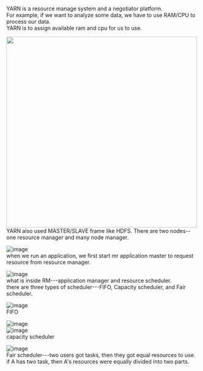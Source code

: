 #
YARN is a resource manage system and a negotiator platform.  
For example, if we want to analyze some data, we have to use RAM/CPU to process our data.  
YARN is to assign available ram and cpu for us to use.  

<img src="https://user-images.githubusercontent.com/111692657/210114911-60d31f4d-6d4b-4554-8fa2-a5948d41ec6f.png" width="500">  
YARN also used MASTER/SLAVE frame like HDFS.  
There are two nodes--one resource manager and many node manager.  

![image](https://user-images.githubusercontent.com/111692657/210117427-22b1497c-715d-484e-8ae9-5368db12128f.png)  
when we run an application, we first start mr application master to request resource from resource manager.  


![image](https://user-images.githubusercontent.com/111692657/210117612-43f2bc89-78dc-405a-9878-cd052936f656.png)  
what is inside RM---application manager and resource scheduler.  
there are three types of scheduler---FIFO, Capacity scheduler, and Fair scheduler.

![image](https://user-images.githubusercontent.com/111692657/210119848-240fa799-e3c8-4a1d-ace4-3915d82d76db.png)  
FIFO  
  
  
  
![image](https://user-images.githubusercontent.com/111692657/210119834-d2d39587-d03a-42da-90eb-149483da1ba4.png)  
![image](https://user-images.githubusercontent.com/111692657/210119863-443b8465-dc24-4d91-a9ce-9bf8e393c157.png)  
capacity scheduler  

![image](https://user-images.githubusercontent.com/111692657/210119894-de3678e2-7d7e-47c3-bdb7-bf31147d4666.png)  
Fair scheduler---two users got tasks, then they got equal resources to use. if A has two task, then A's resources were equally divided into two parts.









